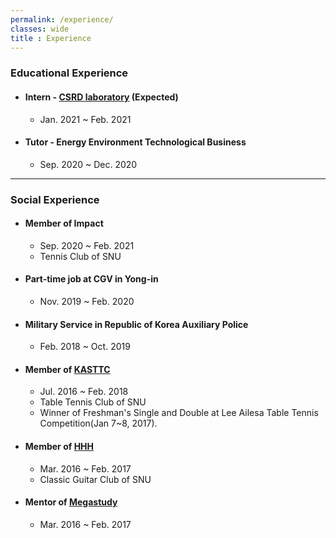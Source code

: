 ```yaml
---
permalink: /experience/
classes: wide
title : Experience
---
```

### Educational Experience

- #### Intern - [CSRD laboratory](http://petro.snu.ac.kr/) (Expected)
    - Jan. 2021 ~ Feb. 2021

- #### Tutor - Energy Environment Technological Business
    - Sep. 2020 ~ Dec. 2020

---
### Social Experience

- #### Member of Impact
    - Sep. 2020 ~ Feb. 2021
    - Tennis Club of SNU

- #### Part-time job at CGV in Yong-in
    - Nov. 2019 ~ Feb. 2020

- #### Military Service in Republic of Korea Auxiliary Police
    - Feb. 2018 ~ Oct. 2019

- #### Member of [KASTTC](http://kasttc.kr)
    - Jul. 2016 ~ Feb. 2018
    - Table Tennis Club of SNU
    - Winner of Freshman's Single and Double at Lee Ailesa Table Tennis Competition(Jan 7~8, 2017).

- #### Member of [HHH](https://ko-kr.facebook.com/snuhhh/)
    - Mar. 2016 ~ Feb. 2017
    - Classic Guitar Club of SNU

- #### Mentor of [Megastudy](http://www.megastudy.net/)
    - Mar. 2016 ~ Feb. 2017